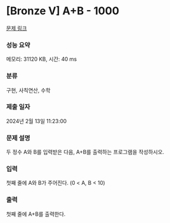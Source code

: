 # [Bronze V] A+B - 1000 

[문제 링크](https://www.acmicpc.net/problem/1000) 

### 성능 요약

메모리: 31120 KB, 시간: 40 ms

### 분류

구현, 사칙연산, 수학

### 제출 일자

2024년 2월 13일 11:23:00

### 문제 설명

<p>두 정수 A와 B를 입력받은 다음, A+B를 출력하는 프로그램을 작성하시오.</p>

### 입력 

 <p>첫째 줄에 A와 B가 주어진다. (0 < A, B < 10)</p>

### 출력 

 <p>첫째 줄에 A+B를 출력한다.</p>

